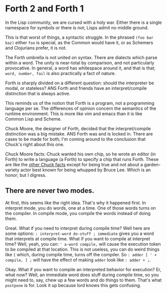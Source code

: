 # Forth 2 and Forth 1

In the Lisp community, we are cursed with a holy war. Either there is a single namespace for symbols or there is not; Lisps admit no middle ground. 

This is that worst of things, a syntactic struggle. In the phrased `(foo bar baz)` either `foo` is special, as the Common would have it, or as Schemers and Clojurians prefer, it is not. 

The Forth umbrella is not united on syntax. There are dialects which parse within a word. The unity is near-total by comparison, and not particularly provocative. In general, a word has whitespace around it, and that is that; `word, number, fail` is also practically a fact of nature. 

Forth is sharply divided on a different question: should the interpreter be modal, or stateless? ANS Forth and friends have an interpret/compile distinction that is always active. 

This reminds us of the notion that Forth is a program, not a programming language per se. The differences of opinion concern the semantics of the runtime environment. This is more like vim and emacs than it is like Common Lisp and Scheme. 

Chuck Moore, the designer of Forth, decided that the interpret/compile distinction was a big mistake. ANS Forth was and is locked in. There are cases to be made for both; I'm coming around to the conclusion that Chuck's right about this one.

Chuck Moore facts: Chuck wanted his own chip, so he wrote an editor (in Forth) to write a language (a Forth) to specify a chip that runs Forth. These are like the [other Chuck facts](http://www.chucknorrisfacts.com/) except for being true and not about a garden-variety actor best known for being whupped by Bruce Lee. Which is an honor; but I digress.

## There are never two modes.

At first, this seems like the right idea. That's why it happened first. In interpret mode, you do words, one at a time. One of those words turns on the compiler. In compile mode, you compile the words instead of doing them. 

Great. What if you need to interpret during compile time? Well here are some options: `: interpret-word do-stuff ; immediate` gives you a word that interprets at compile time. What if you want to compile at interpret time? Well, yeah, you can: ` ' a-word compile, ` will cause the execution token to be compiled at that location. This is not useless, you can do weird things like `[` which, during compile time, turns off the compiler. So ` : adder [ ' + compile, ] ; ` will have the effect of making `adder` look like `: adder + ;`. 

Okay. What if you want to compile an interpreted behavior for execution? Er, what now? Well, an immediate word does stuff during compile time, so you might need to, say, chew up a few words and do things to them. That's what `postpone` is for. Look it up because lord knows this gets confusing. 